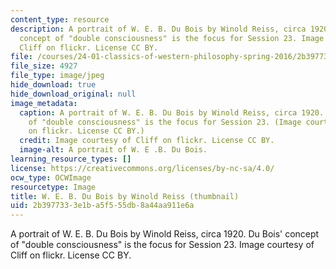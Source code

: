 ```yaml
---
content_type: resource
description: A portrait of W. E. B. Du Bois by Winold Reiss, circa 1920. Du Bois'
  concept of "double consciousness" is the focus for Session 23. Image courtesy of
  Cliff on flickr. License CC BY.
file: /courses/24-01-classics-of-western-philosophy-spring-2016/2b3977333e1ba5f555db8a44aa911e6a_24-01s16-th.jpg
file_size: 4927
file_type: image/jpeg
hide_download: true
hide_download_original: null
image_metadata:
  caption: A portrait of W. E. B. Du Bois by Winold Reiss, circa 1920. Du Bois' concept
    of "double consciousness" is the focus for Session 23. (Image courtesy of [Cliff](https://flic.kr/p/5A66Vi)
    on flickr. License CC BY.)
  credit: Image courtesy of Cliff on flickr. License CC BY.
  image-alt: A portrait of W. E .B. Du Bois.
learning_resource_types: []
license: https://creativecommons.org/licenses/by-nc-sa/4.0/
ocw_type: OCWImage
resourcetype: Image
title: W. E. B. Du Bois by Winold Reiss (thumbnail)
uid: 2b397733-3e1b-a5f5-55db-8a44aa911e6a
---
```

A portrait of W. E. B. Du Bois by Winold Reiss, circa 1920. Du Bois' concept of "double consciousness" is the focus for Session 23. Image courtesy of Cliff on flickr. License CC BY.